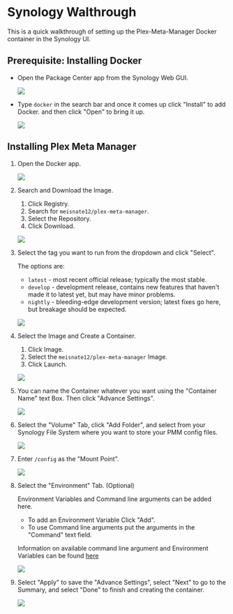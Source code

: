 # Synology Walthrough

This is a quick walkthrough of setting up the Plex-Meta-Manager Docker container in the Synology UI.

## Prerequisite: Installing Docker

* Open the Package Center app from the Synology Web GUI.

   ![](synology/synology-01.png)

* Type `docker` in the search bar and once it comes up click "Install" to add Docker. and then click "Open" to bring it up.

   ![](synology/synology-02.png)

## Installing Plex Meta Manager

1. Open the Docker app.

   ![](synology/synology-03.png)

2. Search and Download the Image.
   1. Click Registry.
   2. Search for `meisnate12/plex-meta-manager`.
   3. Select the Repository.
   4. Click Download.

   ![](synology/synology-04.png)

3. Select the tag you want to run from the dropdown and click "Select".

   The options are:
    - `latest` - most recent official release; typically the most stable.
    - `develop` - development release, contains new features that haven't made it to latest yet, but may have minor problems.
    - `nightly` - bleeding-edge development version; latest fixes go here, but breakage should be expected.

   ![](synology/synology-05.png)

4. Select the Image and Create a Container.
   1. Click Image.
   2. Select the `meisnate12/plex-meta-manager` Image.
   4. Click Launch.

   ![](synology/synology-06.png)

5. You can name the Container whatever you want using the "Container Name" text Box. Then click "Advance Settings".

   ![](synology/synology-07.png)

6. Select the "Volume" Tab, click "Add Folder", and select from your Synology File System where you want to store your PMM config files.

   ![](synology/synology-08.png)

7. Enter `/config` as the "Mount Point".

   ![](synology/synology-09.png)

8. Select the "Environment" Tab. (Optional)
   
   Environment Variables and Command line arguments can be added here.

   - To add an Environment Variable Click "Add".
   - To use Command line arguments put the arguments in the "Command" text field.

   Information on available command line argument and Environment Variables can be found [here](../environmental.md)

   ![](synology/synology-10.png)

9. Select "Apply" to save the "Advance Settings", select "Next" to go to the Summary, and select "Done" to finish and creating the container.

   ![](synology/synology-11.png)
